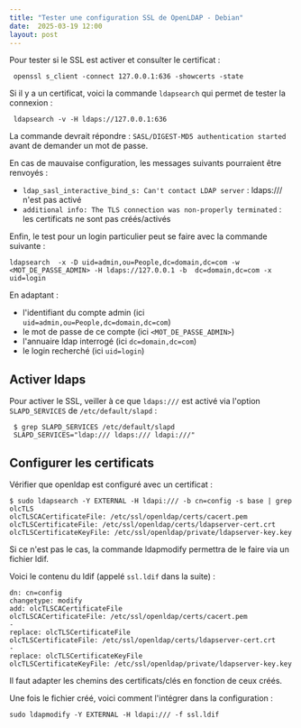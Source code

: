 ```yaml
---
title: "Tester une configuration SSL de OpenLDAP - Debian"
date:  2025-03-19 12:00
layout: post
---
```


Pour tester si le SSL est activer et consulter le certificat :

     openssl s_client -connect 127.0.0.1:636 -showcerts -state

Si il y a un certificat, voici la commande `ldapsearch` qui permet de tester la connexion :

     ldapsearch -v -H ldaps://127.0.0.1:636

La commande devrait répondre : `SASL/DIGEST-MD5 authentication started` avant de demander un mot de passe.

En cas de mauvaise configuration, les messages suivants pourraient être renvoyés :

 - `ldap_sasl_interactive_bind_s: Can't contact LDAP server` : ldaps:/// n'est pas activé
 - `additional info: The TLS connection was non-properly terminated` : les certificats ne sont pas créés/activés

Enfin, le test pour un login particulier peut se faire avec la commande suivante :

    ldapsearch  -x -D uid=admin,ou=People,dc=domain,dc=com -w <MOT_DE_PASSE_ADMIN> -H ldaps://127.0.0.1 -b  dc=domain,dc=com -x  uid=login

En adaptant :

 - l'identifiant du compte admin (ici `uid=admin,ou=People,dc=domain,dc=com`)
 - le mot de passe de ce compte (ici `<MOT_DE_PASSE_ADMIN>`)
 - l'annuaire ldap interrogé (ici `dc=domain,dc=com`)
 - le login recherché (ici `uid=login`)

## Activer ldaps

Pour activer le SSL, veiller à ce que `ldaps:///` est activé via l'option `SLAPD_SERVICES` de `/etc/default/slapd` :

     $ grep SLAPD_SERVICES /etc/default/slapd
     SLAPD_SERVICES="ldap:/// ldaps:/// ldapi:///"

## Configurer les certificats

Vérifier que openldap est configuré avec un certificat :

    $ sudo ldapsearch -Y EXTERNAL -H ldapi:/// -b cn=config -s base | grep olcTLS
    olcTLSCACertificateFile: /etc/ssl/openldap/certs/cacert.pem
    olcTLSCertificateFile: /etc/ssl/openldap/certs/ldapserver-cert.crt
    olcTLSCertificateKeyFile: /etc/ssl/openldap/private/ldapserver-key.key

Si ce n'est pas le cas, la commande ldapmodify permettra de le faire via un fichier ldif.

Voici le contenu du ldif (appelé `ssl.ldif` dans la suite) :


    dn: cn=config
    changetype: modify
    add: olcTLSCACertificateFile
    olcTLSCACertificateFile: /etc/ssl/openldap/certs/cacert.pem
    -
    replace: olcTLSCertificateFile
    olcTLSCertificateFile: /etc/ssl/openldap/certs/ldapserver-cert.crt
    -
    replace: olcTLSCertificateKeyFile
    olcTLSCertificateKeyFile: /etc/ssl/openldap/private/ldapserver-key.key

Il faut adapter les chemins des certificats/clés en fonction de ceux créés.

Une fois le fichier créé, voici comment l'intégrer dans la configuration :

    sudo ldapmodify -Y EXTERNAL -H ldapi:/// -f ssl.ldif


